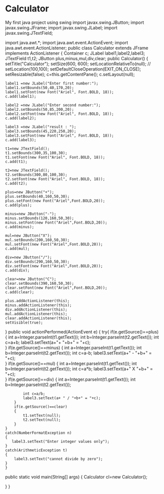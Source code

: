 # Calculator
My first java project using swing 
import javax.swing.JButton;
import javax.swing.JFrame;
import javax.swing.JLabel;
import javax.swing.JTextField;

import java.awt.*;
import java.awt.event.ActionEvent;
import java.awt.event.ActionListener;
public class Calculator extends JFrame implements ActionListener {
   Container c;
   JLabel label1,label2,label3;
   JTextField t1,t2;
   JButton plus,minus,mul,div,clear;
   public Calculator()
   {
    setTitle("Calculator");
    setSize(600, 600);
    setLocationRelativeTo(null);
    // setLocation(100,100);
    setDefaultCloseOperation(EXIT_ON_CLOSE);
     setResizable(false);
    c=this.getContentPane();
    c.setLayout(null);

    label1 =new JLabel("Enter first number:");
    label1.setBounds(50,40,170,20);
    label1.setFont(new Font("Ariel", Font.BOLD, 18));
    c.add(label1);

    label2 =new JLabel("Enter second number:");
    label2.setBounds(50,85,200,20);
    label2.setFont(new Font("Ariel", Font.BOLD, 18));
    c.add(label2);

    label3 =new JLabel("result : ");
    label3.setBounds(45,220,250,20);
    label3.setFont(new Font("Ariel", Font.BOLD, 18));
    c.add(label3);

    t1=new JTextField();
    t1.setBounds(300,35,100,30);
    t1.setFont(new Font("Ariel", Font.BOLD, 18));
    c.add(t1);

    t2=new JTextField();
    t2.setBounds(300,80,100,30);
    t2.setFont(new Font("Ariel", Font.BOLD, 18));
    c.add(t2);

    plus=new JButton("+");
    plus.setBounds(40,160,50,30);
    plus.setFont(new Font("Ariel",Font.BOLD,20));
    c.add(plus);

    minus=new JButton("-");
    minus.setBounds(120,160,50,30);
    minus.setFont(new Font("Ariel",Font.BOLD,20));
    c.add(minus);

    mul=new JButton("X");
    mul.setBounds(200,160,50,30);
    mul.setFont(new Font("Ariel",Font.BOLD,20));
    c.add(mul);

    div=new JButton("/");
    div.setBounds(290,160,50,30);
    div.setFont(new Font("Ariel",Font.BOLD,20));
    c.add(div);

    clear=new JButton("C");
    clear.setBounds(390,160,50,30);
    clear.setFont(new Font("Ariel",Font.BOLD,20));
    c.add(clear);

    plus.addActionListener(this);
    minus.addActionListener(this);
    div.addActionListener(this);
    mul.addActionListener(this);
    clear.addActionListener(this);
    setVisible(true);
   
   } 
    public void actionPerformed(ActionEvent e)
    {
        try{
            if(e.getSource()==plus)
        {
         int a=Integer.parseInt(t1.getText());
         int b=Integer.parseInt(t2.getText());
          int c=a+b;
          label3.setText(a+"+ "+b+" = "+c);  
        }
        if(e.getSource()==minus)
        {
         int a=Integer.parseInt(t1.getText());
         int b=Integer.parseInt(t2.getText());
          int c=a-b;
          label3.setText(a+" - "+b+" = "+c);  
        }
        if(e.getSource()==mul)
        {
         int a=Integer.parseInt(t1.getText());
         int b=Integer.parseInt(t2.getText());
          int c=a*b;
          label3.setText(a+" X "+b+" = "+c);  
        }
        if(e.getSource()==div)
        {
         int a=Integer.parseInt(t1.getText());
         int b=Integer.parseInt(t2.getText());
         
            int c=a/b;
            label3.setText(a+ " / "+b+" = "+c);
        }
        if(e.getSource()==clear)
        {
            t1.setText(null);
            t2.setText(null);
        }
    }
    catch(NumberFormatException n)
    {
       label3.setText("Enter integer values only");
    }
    catch(ArithmeticException t)
    {
        label3.setText("cannot divide by zero");
    }
    }

    
   public static void main(String[] args) {
    Calculator cl=new Calculator();

    
   }
}
